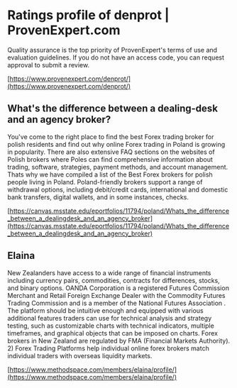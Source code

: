 # Ratings profile of denprot | ProvenExpert.com

Quality assurance is the top priority of ProvenExpert's terms of use and evaluation guidelines.
If you do not have an access code, you can request approval to submit a review.

[https://www.provenexpert.com/denprot/](https://www.provenexpert.com/denprot/)

## What's the difference between a dealing-desk and an agency broker?

You've come to the right place to find the best Forex trading broker for polish residents and find out why online Forex trading in Poland is growing in popularity.
There are also extensive FAQ sections on the websites of Polish brokers where Poles can find comprehensive information about trading, software, strategies, payment methods, and account management.
Thats why we have compiled a list of the Best Forex brokers for polish people living in Poland.
Poland-friendly brokers support a range of withdrawal options, including debit/credit cards, international and domestic bank transfers, digital wallets, and in some instances, checks.

[https://canvas.msstate.edu/eportfolios/11794/poland/Whats_the_difference_between_a_dealingdesk_and_an_agency_broker](https://canvas.msstate.edu/eportfolios/11794/poland/Whats_the_difference_between_a_dealingdesk_and_an_agency_broker)

## Elaina

New Zealanders have access to a wide range of financial instruments including currency pairs, commodities, contracts for differences, stocks, and binary options.
OANDA Corporation is a registered Futures Commission Merchant and Retail Foreign Exchange Dealer with the Commodity Futures Trading Commission and is a member of the National Futures Association .
The platform should be intuitive enough and equipped with various additional features traders can use for technical analysis and strategy testing, such as customizable charts with technical indicators, multiple timeframes, and graphical objects that can be imposed on charts.
Forex brokers in New Zealand are regulated by FMA (Financial Markets Authority).
2) Forex Trading Platforms help individual online forex brokers match individual traders with overseas liquidity markets.

[https://www.methodspace.com/members/elaina/profile/](https://www.methodspace.com/members/elaina/profile/)

